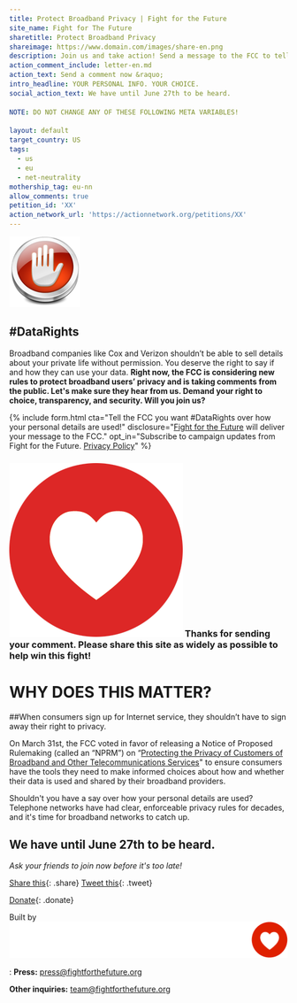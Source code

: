 ```yaml
---
title: Protect Broadband Privacy | Fight for the Future
site_name: Fight for The Future
sharetitle: Protect Broadband Privacy
shareimage: https://www.domain.com/images/share-en.png
description: Join us and take action! Send a message to the FCC to tell them you have a right to choose how your data is used. 
action_comment_include: letter-en.md
action_text: Send a comment now &raquo;
intro_headline: YOUR PERSONAL INFO. YOUR CHOICE.
social_action_text: We have until June 27th to be heard.

NOTE: DO NOT CHANGE ANY OF THESE FOLLOWING META VARIABLES!

layout: default
target_country: US
tags:
  - us
  - eu
  - net-neutrality
mothership_tag: eu-nn
allow_comments: true 
petition_id: 'XX' 
action_network_url: 'https://actionnetwork.org/petitions/XX'
---
```


![](/images/Symbol-Stop.png)

## #DataRights

Broadband companies like Cox and Verizon shouldn’t be able to sell details about your private life without permission. You deserve the right to say if and how they can use your data. **Right now, the FCC is considering new rules to protect broadband users’ privacy and is taking comments from the public. Let's make sure they hear from us. Demand your right to choice, transparency, and security. Will you join us?**

{% include form.html
  cta="Tell the FCC you want #DataRights over how your personal details are used!"
  disclosure="[Fight for the Future](https://www.fightforthefuture.org) will deliver your message to the FCC."
  opt_in="Subscribe to campaign updates from Fight for the Future. [Privacy Policy](https://www.fightforthefuture.org/privacy)"
%}

### ![](/images/heart.png) Thanks for sending your comment. Please share this site as widely as possible to help win this fight!


WHY DOES THIS MATTER?
=====================

##When consumers sign up for Internet service, they shouldn’t have to sign away their right to privacy.

On March 31st, the FCC voted in favor of releasing a Notice of Proposed
Rulemaking (called an “NPRM”) on “<a href="https://apps.fcc.gov/edocs_public/attachmatch/FCC-16-39A1.pdf">Protecting the Privacy of Customers of Broadband and Other Telecommunications Services</a>" to ensure consumers have the tools they need to make informed choices about how and whether their data is used and shared by their broadband
providers.

Shouldn't you have a say over how your personal details are used? Telephone networks have had clear, enforceable privacy rules for decades, and it's time for broadband networks to catch up.

## We have until June 27th to be heard.


_Ask your friends to join now before it's too late!_

[Share this](https://www.facebook.com/sharer/sharer.php?u=http://www.domain.com){: .share}
[Tweet this](https://twitter.com/intent/tweet?text=http%3A%2F%2Fwww.domain.com){: .tweet}

[Donate](https://donate.fightforthefuture.org/?tag=bp_priv){: .donate}




Built by ![](images/fftf-footer-logo.png)

: **Press:** [press@fightforthefuture.org](mailto:press@fightforthefuture.org)
  
  **Other inquiries:** [team@fightforthefuture.org](mailto:team@fightforthefuture.org)
  